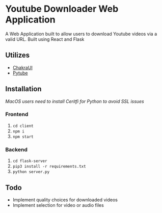 # Youtube Downloader Web Application
A Web Application built to allow users to download Youtube videos via a valid URL.
Built using React and Flask
## Utilizes 
- [ChakraUI](https://chakra-ui.com/)
- [Pytube](https://pytube.io/en/latest/)
## Installation
<em>MacOS users need to install Ceritfi for Python to avoid SSL issues</em>

### Frontend
1. `cd client` <br/>
2. `npm i` <br/>
3. `npm start` <br/>

### Backend
1. `cd flask-server` <br/>
2. `pip3 install -r requirements.txt` <br/>
3. `python server.py` <br/>

## Todo
- Implement quality choices for downloaded videos
- Implement selection for video or audio files

